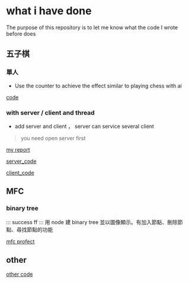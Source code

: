 # what i have done

The purpose of this repository is to let me know what the code I wrote before does

## 五子棋 

### 單人

* Use the counter to achieve the effect similar to playing chess with ai 

[code](https://drive.google.com/drive/folders/1LOoTgn4pAW3VSdAm9zrYeeYMRuY11kMX?usp=share_link)


### with server / client and thread

* add server and client ， server can service several client
> you need open server first

[my report](https://drive.google.com/file/d/1yjxLNLlEQSzd-PFfcU8Ha6TFj6rjWzko/view?usp=sharing)

[server_code](https://drive.google.com/drive/folders/1GC_-fkzzAPBIvuwT938K5yXaKgbCHA9f?usp=sharing)

[client_code](https://drive.google.com/drive/folders/1GkYrTY77ATFlBBk9AAjXF0af5-07xi4k?usp=sharing)

## MFC

### binary tree 
::: success
ff
:::
用 node 建 binary tree 並以圖像顯示。有加入節點、刪除節點、尋找節點的功能

[mfc profect](https://drive.google.com/drive/folders/1pYjLoiSnPWG5l-oCLOw5cTsZi686HGHa?usp=sharing)

## other

[other code](https://github.com/yangyiqiu123/practice/tree/main/done)
